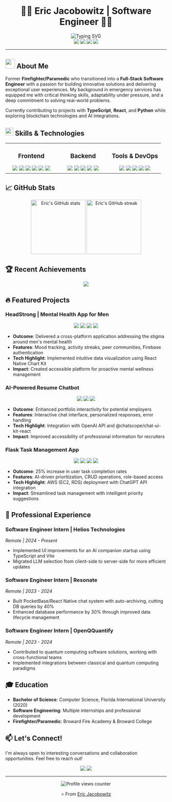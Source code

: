 # <div align="center">👨‍💻 Eric Jacobowitz | Software Engineer 👨‍💻</div>

<div align="center">
  <img src="https://readme-typing-svg.demolab.com?font=Fira+Code&duration=3000&pause=1000&color=2E97F7&center=true&vCenter=true&multiline=true&width=435&height=65&lines=Firefighter+turned+Software+Engineer;Building+innovative+solutions" alt="Typing SVG" />
</div>

<div align="center">
  <a href="mailto:ejacobowitz515@gmail.com"><img src="https://img.shields.io/badge/Email-ejacobowitz515%40gmail.com-blue?style=for-the-badge&logo=gmail&logoColor=white"></a>
  <a href="https://www.linkedin.com/in/eric-jacobowitz/"><img src="https://img.shields.io/badge/LinkedIn-Connect-blue?style=for-the-badge&logo=linkedin&logoColor=white"></a>
  <a href="https://github.com/EJacoby515"><img src="https://img.shields.io/badge/GitHub-Follow-blue?style=for-the-badge&logo=github&logoColor=white"></a>
  <a href="https://www.westlake.fl"><img src="https://img.shields.io/badge/Location-Westlake,%20FL-blue?style=for-the-badge&logo=google-maps&logoColor=white"></a>
</div>

---

## <img src="https://media.giphy.com/media/WUlplcMpOCEmTGBtBW/giphy.gif" width="30"> About Me

Former **Firefighter/Paramedic** who transitioned into a **Full-Stack Software Engineer** with a passion for building innovative solutions and delivering exceptional user experiences. My background in emergency services has equipped me with critical thinking skills, adaptability under pressure, and a deep commitment to solving real-world problems.

Currently contributing to projects with **TypeScript**, **React**, and **Python** while exploring blockchain technologies and AI integrations.

## <img src="https://media.giphy.com/media/QssGEmpkyEOhBCb7e1/giphy.gif" width="25"> Skills & Technologies

<div align="center">
<table>
  <tr>
    <td valign="top" width="33%">
      <h3 align="center">Frontend</h3>
      <div align="center">
        <img src="https://img.shields.io/badge/React-20232A?style=for-the-badge&logo=react&logoColor=61DAFB" />
        <img src="https://img.shields.io/badge/React_Native-20232A?style=for-the-badge&logo=react&logoColor=61DAFB" />
        <img src="https://img.shields.io/badge/TypeScript-007ACC?style=for-the-badge&logo=typescript&logoColor=white" />
        <img src="https://img.shields.io/badge/JavaScript-F7DF1E?style=for-the-badge&logo=javascript&logoColor=black" />
        <img src="https://img.shields.io/badge/HTML5-E34F26?style=for-the-badge&logo=html5&logoColor=white" />
        <img src="https://img.shields.io/badge/CSS3-1572B6?style=for-the-badge&logo=css3&logoColor=white" />
      </div>
    </td>
    <td valign="top" width="33%">
      <h3 align="center">Backend</h3>
      <div align="center">
        <img src="https://img.shields.io/badge/Python-3776AB?style=for-the-badge&logo=python&logoColor=white" />
        <img src="https://img.shields.io/badge/Flask-000000?style=for-the-badge&logo=flask&logoColor=white" />
        <img src="https://img.shields.io/badge/Django-092E20?style=for-the-badge&logo=django&logoColor=white" />
        <img src="https://img.shields.io/badge/Node.js-43853D?style=for-the-badge&logo=node.js&logoColor=white" />
        <img src="https://img.shields.io/badge/Firebase-FFCA28?style=for-the-badge&logo=firebase&logoColor=black" />
      </div>
    </td>
    <td valign="top" width="33%">
      <h3 align="center">Tools & DevOps</h3>
      <div align="center">
        <img src="https://img.shields.io/badge/Git-F05032?style=for-the-badge&logo=git&logoColor=white" />
        <img src="https://img.shields.io/badge/PostgreSQL-316192?style=for-the-badge&logo=postgresql&logoColor=white" />
        <img src="https://img.shields.io/badge/AWS-232F3E?style=for-the-badge&logo=amazon-aws&logoColor=white" />
        <img src="https://img.shields.io/badge/CI/CD-2088FF?style=for-the-badge&logo=github-actions&logoColor=white" />
        <img src="https://img.shields.io/badge/Vite-646CFF?style=for-the-badge&logo=vite&logoColor=white" />
      </div>
    </td>
  </tr>
</table>
</div>

## 📈 GitHub Stats

<div align="center">
  <img src="https://github-readme-stats.vercel.app/api?username=EJacoby515&show_icons=true&theme=tokyonight" alt="Eric's GitHub stats" height="170" />
  <img src="https://github-readme-streak-stats.herokuapp.com/?user=EJacoby515&theme=tokyonight" alt="Eric's GitHub streak" height="170" />
</div>

## 🏆 Recent Achievements

<div align="center">
  <img src="https://github-profile-trophy.vercel.app/?username=EJacoby515&theme=nord&column=7&no-frame=true" />
</div>

## 🔥 Featured Projects

### HeadStrong | Mental Health App for Men

<div align="center">
  <img src="https://img.shields.io/badge/React_Native-20232A?style=for-the-badge&logo=react&logoColor=61DAFB" />
  <img src="https://img.shields.io/badge/TypeScript-007ACC?style=for-the-badge&logo=typescript&logoColor=white" />
  <img src="https://img.shields.io/badge/Firebase-FFCA28?style=for-the-badge&logo=firebase&logoColor=black" />
  <img src="https://img.shields.io/badge/Expo-000020?style=for-the-badge&logo=expo&logoColor=white" />
</div>

- **Outcome**: Delivered a cross-platform application addressing the stigma around men's mental health
- **Features**: Mood tracking, activity streaks, peer communities, Firebase authentication
- **Tech Highlight**: Implemented intuitive data visualization using React Native Chart Kit
- **Impact**: Created accessible platform for proactive mental wellness management

### AI-Powered Resume Chatbot

<div align="center">
  <img src="https://img.shields.io/badge/React-20232A?style=for-the-badge&logo=react&logoColor=61DAFB" />
  <img src="https://img.shields.io/badge/TypeScript-007ACC?style=for-the-badge&logo=typescript&logoColor=white" />
  <img src="https://img.shields.io/badge/OpenAI-412991?style=for-the-badge&logo=openai&logoColor=white" />
</div>

- **Outcome**: Enhanced portfolio interactivity for potential employers
- **Features**: Interactive chat interface, personalized responses, error handling
- **Tech Highlight**: Integration with OpenAI API and @chatscope/chat-ui-kit-react
- **Impact**: Improved accessibility of professional information for recruiters

### Flask Task Management App

<div align="center">
  <img src="https://img.shields.io/badge/Python-3776AB?style=for-the-badge&logo=python&logoColor=white" />
  <img src="https://img.shields.io/badge/Flask-000000?style=for-the-badge&logo=flask&logoColor=white" />
  <img src="https://img.shields.io/badge/PostgreSQL-316192?style=for-the-badge&logo=postgresql&logoColor=white" />
  <img src="https://img.shields.io/badge/AWS-232F3E?style=for-the-badge&logo=amazon-aws&logoColor=white" />
</div>

- **Outcome**: 25% increase in user task completion rates
- **Features**: AI-driven prioritization, CRUD operations, role-based access
- **Tech Highlight**: AWS (EC2, RDS) deployment with ChatGPT API integration
- **Impact**: Streamlined task management with intelligent priority suggestions

## 💼 Professional Experience

### Software Engineer Intern | Helios Technologies
*Remote | 2024 - Present*
- Implemented UI improvements for an AI companion startup using TypeScript and Vite
- Migrated LLM selection from client-side to server-side for more efficient updates

### Software Engineer Intern | Resonate
*Remote | 2023 - 2024*
- Built PocketBase/React Native chat system with auto-archiving, cutting DB queries by 40%
- Enhanced database performance by 30% through improved data lifecycle management

### Software Engineer Intern | OpenQQuantify
*Remote | 2023 - 2024*
- Contributed to quantum computing software solutions, working with cross-functional teams
- Implemented integrations between classical and quantum computing paradigms

## 🎓 Education

- **Bachelor of Science**: Computer Science, Florida International University (2020)
- **Software Engineering**: Multiple internships and professional development
- **Firefighter/Paramedic**: Broward Fire Academy & Broward College

## 📫 Let's Connect!

I'm always open to interesting conversations and collaboration opportunities. Feel free to reach out!

<div align="center">
  <a href="mailto:ejacobowitz515@gmail.com"><img src="https://img.shields.io/badge/Email-Send%20Message-blue?style=for-the-badge&logo=gmail&logoColor=white"></a>
  <a href="https://www.linkedin.com/in/eric-jacobowitz/"><img src="https://img.shields.io/badge/LinkedIn-Connect-blue?style=for-the-badge&logo=linkedin&logoColor=white"></a>
</div>

---

<div align="center">
  <img src="https://komarev.com/ghpvc/?username=EJacoby515&style=flat-square&color=blue" alt="Profile views counter"/>
  
  <p>⭐️ From <a href="https://github.com/EJacoby515">Eric Jacobowitz</a></p>
</div>
